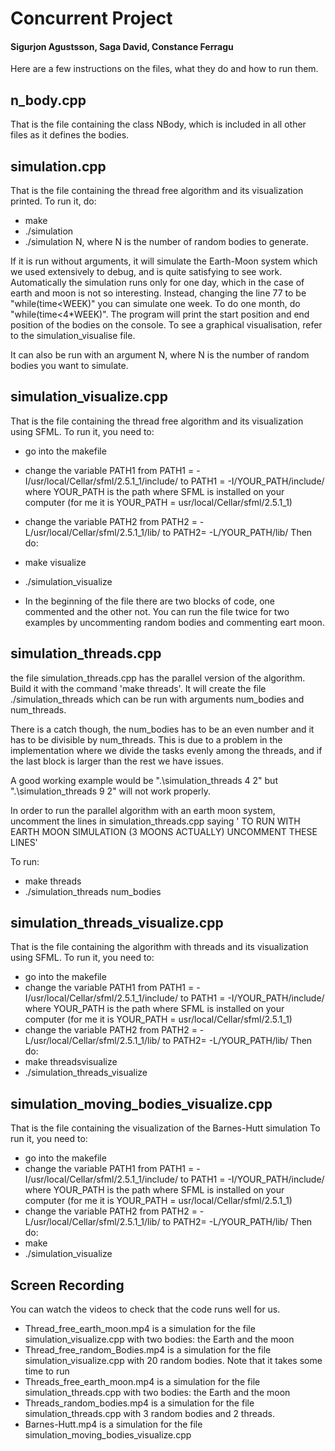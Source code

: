 # Concurrent Project 
#### Sigurjon Agustsson, Saga David, Constance Ferragu

Here are a few instructions on the files, what they do and how to run them.



## n_body.cpp
  
That is the file containing the class NBody, which is included in all other files as it defines the bodies. 
  
  
 
## simulation.cpp

  That is the file containing the thread free algorithm and its visualization printed.
  To run it, do: 
  - make
  - ./simulation 
  - ./simulation N, where N is the number of random bodies to generate. 

If it is run without arguments, it will simulate the Earth-Moon system which we used extensively to debug, and is quite satisfying to see work. Automatically the simulation runs only for one day, which in the case of earth and moon is not so interesting. Instead, changing the line 77 to be "while(time<WEEK)" you can simulate one week. To do one month, do "while(time<4*WEEK)". The program will print the start position and end position of the bodies on the console. To see a graphical visualisation, refer to the simulation_visualise file. 

It can also be run with an argument N, where N is the number of random bodies you want to simulate.
  
 
 
## simulation_visualize.cpp
  
  That is the file containing the thread free algorithm and its visualization using SFML.
  To run it, you need to: 
  - go into the makefile
  - change the variable PATH1 from PATH1 = -I/usr/local/Cellar/sfml/2.5.1_1/include/ to PATH1 = -I/YOUR_PATH/include/
    where YOUR_PATH is the path where SFML is installed on your computer (for me it is YOUR_PATH = usr/local/Cellar/sfml/2.5.1_1)
  - change the variable PATH2 from PATH2 = -L/usr/local/Cellar/sfml/2.5.1_1/lib/ to PATH2= -L/YOUR_PATH/lib/
  Then do:
  - make visualize
  - ./simulation_visualize
  
  - In the beginning of the file there are two blocks of code, one commented and the other not. You can run the file twice for two examples by uncommenting random bodies and commenting eart moon.
 


## simulation_threads.cpp
the file simulation_threads.cpp has the parallel version of the algorithm. Build it with the command 'make threads'. It will create the file ./simulation_threads which can be run with arguments num_bodies and num_threads. 

There is a catch though, the num_bodies has to be an even number and it has to be divisible by num_threads. This is due to a problem in the implementation where we divide the tasks evenly among the threads, and if the last block is larger than the rest we have issues. 

A good working example would be ".\simulation_threads 4 2" but  ".\simulation_threads 9 2" will not work properly. 

In order to run the parallel algorithm with an earth moon system, uncomment the lines in simulation_threads.cpp saying ' TO RUN WITH EARTH MOON SIMULATION (3 MOONS ACTUALLY) UNCOMMENT THESE LINES'

  To run:
  - make threads
  - ./simulation_threads num_bodies




## simulation_threads_visualize.cpp

  That is the file containing the algorithm with threads and its visualization using SFML.
  To run it, you need to: 
  - go into the makefile
  - change the variable PATH1 from PATH1 = -I/usr/local/Cellar/sfml/2.5.1_1/include/ to PATH1 = -I/YOUR_PATH/include/
    where YOUR_PATH is the path where SFML is installed on your computer (for me it is YOUR_PATH = usr/local/Cellar/sfml/2.5.1_1)
  - change the variable PATH2 from PATH2 = -L/usr/local/Cellar/sfml/2.5.1_1/lib/ to PATH2= -L/YOUR_PATH/lib/
  Then do:
  - make threadsvisualize
  - ./simulation_threads_visualize



## simulation_moving_bodies_visualize.cpp

  That is the file containing the visualization of the Barnes-Hutt simulation
  To run it, you need to: 
  - go into the makefile
  - change the variable PATH1 from PATH1 = -I/usr/local/Cellar/sfml/2.5.1_1/include/ to PATH1 = -I/YOUR_PATH/include/
    where YOUR_PATH is the path where SFML is installed on your computer (for me it is YOUR_PATH = usr/local/Cellar/sfml/2.5.1_1)
  - change the variable PATH2 from PATH2 = -L/usr/local/Cellar/sfml/2.5.1_1/lib/ to PATH2= -L/YOUR_PATH/lib/
  Then do:
  - make
  - ./simulation_visualize
  
  

## Screen Recording
  You can watch the videos to check that the code runs well for us. 
  - Thread_free_earth_moon.mp4 is a simulation for the file simulation_visualize.cpp with two bodies: the Earth and the moon
  - Thread_free_random_Bodies.mp4 is a simulation for the file simulation_visualize.cpp with 20 random bodies. Note that it takes some time to run
  - Threads_free_earth_moon.mp4 is a simulation for the file simulation_threads.cpp with two bodies: the Earth and the moon
  - Threads_random_bodies.mp4 is a simulation for the file simulation_threads.cpp with 3 random bodies and 2 threads. 
  - Barnes-Hutt.mp4 is a simulation for the file simulation_moving_bodies_visualize.cpp 

  



  
  
